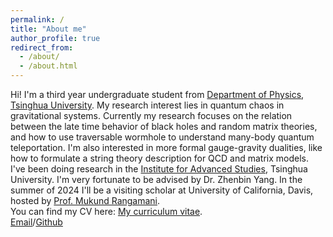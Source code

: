 ```yaml
---
permalink: /
title: "About me"
author_profile: true
redirect_from: 
  - /about/
  - /about.html
---
```


Hi! I'm a third year undergraduate student from [Department of Physics](https://www.phys.tsinghua.edu.cn/), [Tsinghua University](https://www.tsinghua.edu.cn/en/). My research interest lies in quantum chaos in gravitational systems. Currently my research focuses on the relation between the late time behavior of black holes and random matrix theories, and how to use traversable wormhole to understand many-body quantum teleportation. I'm also interested in more formal gauge-gravity dualities, like how to formulate a string theory description for QCD and matrix models.  
I've been doing research in the [Institute for Advanced Studies](https://www.ias.tsinghua.edu.cn/en/), Tsinghua University. I'm very fortunate to be advised by Dr. Zhenbin Yang. In the summer of 2024 I'll be a visiting scholar at University of California, Davis, hosted by [Prof. Mukund Rangamani](https://mukund.physics.ucdavis.edu/).  
You can find my CV here: [My curriculum vitae](../assets/CV.pdf).  
[Email](mailto:zhengjm314@gmail.com)/[Github](https://github.com/JianmingZhengPhys)
